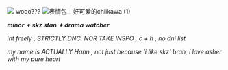 ![](https://komarev.com/ghpvc/?username=hanniehannie&color=fbc3b0) wooo???
![表情包 _ 好可爱的chiikawa (1)](https://github.com/user-attachments/assets/250a7b84-0843-49d2-a3c8-9ac732dab20d)

***minor ✦ skz stan ✦ drama watcher*** 

*int freely , STRICTLY DNC. NOR TAKE INSPO , c + h , no dni list*


*my name is ACTUALLY Hann , not just because 'i like skz' brah, i love asher with my pure heart*
